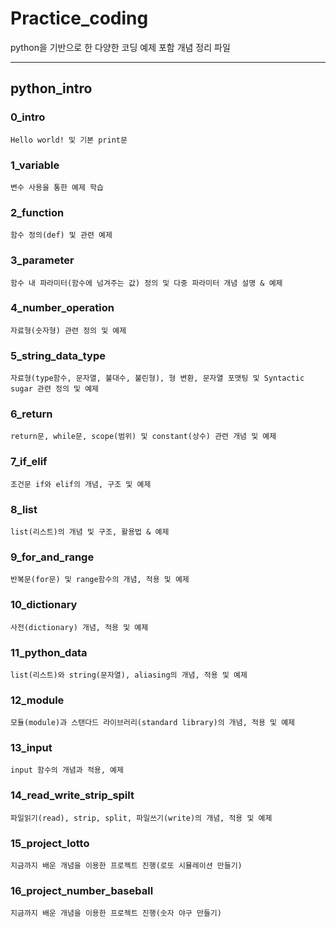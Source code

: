 # Practice_coding
python을 기반으로 한 다양한 코딩 예제 포함 개념 정리 파일

---
## python_intro
### 0_intro 
    Hello world! 및 기본 print문

### 1_variable
    변수 사용을 통한 예제 학습

### 2_function
    함수 정의(def) 및 관련 예제

### 3_parameter
    함수 내 파라미터(함수에 넘겨주는 값) 정의 및 다중 파라미터 개념 설명 & 예제

### 4_number_operation
    자료형(숫자형) 관련 정의 및 예제

### 5_string_data_type
    자료형(type함수, 문자열, 불대수, 불린형), 형 변환, 문자열 포맷팅 및 Syntactic sugar 관련 정의 및 예제

### 6_return
    return문, while문, scope(범위) 및 constant(상수) 관련 개념 및 예제

### 7_if_elif
    조건문 if와 elif의 개념, 구조 및 예제

### 8_list
    list(리스트)의 개념 및 구조, 활용법 & 예제
 
### 9_for_and_range
    반복문(for문) 및 range함수의 개념, 적용 및 예제

### 10_dictionary
    사전(dictionary) 개념, 적용 및 예제

### 11_python_data
    list(리스트)와 string(문자열), aliasing의 개념, 적용 및 예제

### 12_module
    모듈(module)과 스탠다드 라이브러리(standard library)의 개념, 적용 및 예제

### 13_input
    input 함수의 개념과 적용, 예제

### 14_read_write_strip_spilt
    파일읽기(read), strip, split, 파일쓰기(write)의 개념, 적용 및 예제

### 15_project_lotto
    지금까지 배운 개념을 이용한 프로젝트 진행(로또 시뮬레이션 만들기)

### 16_project_number_baseball
    지금까지 배운 개념을 이용한 프로젝트 진행(숫자 야구 만들기)
